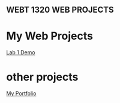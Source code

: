 ## WEBT 1320 WEB PROJECTS


<h1>My Web Projects</h1>
<a href="Lab1/index.html" target="_blank">Lab 1 Demo</a>
<h1>other projects</h1>
<a href="Demo/index.html" target="_blank">My Portfolio</a>
